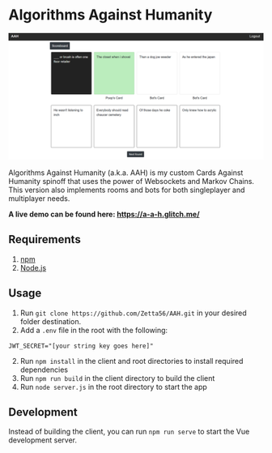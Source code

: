 # Algorithms Against Humanity

![Game](/docs/images/game.PNG)

Algorithms Against Humanity (a.k.a. AAH) is my custom Cards Against Humanity spinoff that uses the power of Websockets and Markov Chains.
This version also implements rooms and bots for both singleplayer and multiplayer needs.

**A live demo can be found here: https://a-a-h.glitch.me/**

## Requirements
1. [npm](https://www.npmjs.com/get-npm)
2. [Node.js](https://nodejs.org/en/download/)

## Usage
1. Run `git clone https://github.com/Zetta56/AAH.git` in your desired folder destination.
2. Add a `.env` file in the root with the following:
```
JWT_SECRET="[your string key goes here]"
```
2. Run `npm install` in the client and root directories to install required dependencies
3. Run `npm run build` in the client directory to build the client
4. Run `node server.js` in the root directory to start the app

## Development
Instead of building the client, you can run `npm run serve` to start the Vue development server.

